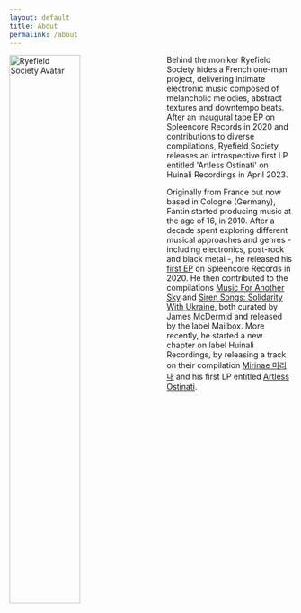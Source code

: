 ```yaml
---
layout: default
title: About
permalink: /about
---
```


<img class="circular-square" src="{{ site.avatar }}"
    alt="Ryefield Society Avatar"
    style = "float: left; padding-right: 2em;"
    width=50% />

Behind the moniker Ryefield Society hides a French one-man project, delivering intimate electronic music composed of melancholic melodies, abstract textures and downtempo beats. After an inaugural tape EP on Spleencore Records in 2020 and contributions to diverse compilations, Ryefield Society releases an introspective first LP entitled 'Artless Ostinati' on Huinali Recordings in April 2023. 

Originally from France but now based in Cologne (Germany), Fantin started producing music at the age of 16, in 2010. After a decade spent exploring different musical approaches and genres - including electronics, post-rock and black metal -, he released his <a href='https://ryefieldsociety.com/release/the-alternative-path-of-abstraction'>first EP</a> on Spleencore Records in 2020. He then contributed to the compilations <a href='https://ryefieldsociety.com/release/home-outside'>Music For Another Sky</a> and <a href='https://mailbox-label.bandcamp.com/album/siren-songs-solidarity-with-ukraine'>Siren Songs: Solidarity With Ukraine</a>, both curated by James McDermid and released by the label Mailbox. More recently, he started a new chapter on label Huinali Recordings, by releasing a track on their compilation <a href="https://huinalidub.bandcamp.com/album/mirinae-hnc003">Mirinae 미리내</a> and his first LP entitled <a href="https://huinalidub.bandcamp.com/album/artless-ostinati-hnl018">Artless Ostinati</a>.